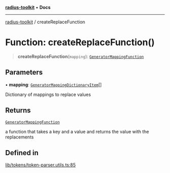[**radius-toolkit**](../README.md) • **Docs**

***

[radius-toolkit](../globals.md) / createReplaceFunction

# Function: createReplaceFunction()

> **createReplaceFunction**(`mapping`): [`GeneratorMappingFunction`](../type-aliases/GeneratorMappingFunction.md)

## Parameters

• **mapping**: [`GeneratorMappingDictionaryItem`](../type-aliases/GeneratorMappingDictionaryItem.md)[]

Dictionary of mappings to replace values

## Returns

[`GeneratorMappingFunction`](../type-aliases/GeneratorMappingFunction.md)

a function that takes a key and a value and returns the value with the replacements

## Defined in

[lib/tokens/token-parser.utils.ts:85](https://github.com/rangle/radius-token-tango/blob/0fa25351e79af51a833bcebadbd83e27a9791a4f/packages/radius-toolkit/src/lib/tokens/token-parser.utils.ts#L85)
